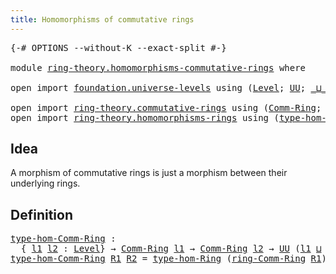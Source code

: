 ```yaml
---
title: Homomorphisms of commutative rings
---
```


<pre class="Agda"><a id="60" class="Symbol">{-#</a> <a id="64" class="Keyword">OPTIONS</a> <a id="72" class="Pragma">--without-K</a> <a id="84" class="Pragma">--exact-split</a> <a id="98" class="Symbol">#-}</a>

<a id="103" class="Keyword">module</a> <a id="110" href="ring-theory.homomorphisms-commutative-rings.html" class="Module">ring-theory.homomorphisms-commutative-rings</a> <a id="154" class="Keyword">where</a>

<a id="161" class="Keyword">open</a> <a id="166" class="Keyword">import</a> <a id="173" href="foundation.universe-levels.html" class="Module">foundation.universe-levels</a> <a id="200" class="Keyword">using</a> <a id="206" class="Symbol">(</a><a id="207" href="Agda.Primitive.html#597" class="Postulate">Level</a><a id="212" class="Symbol">;</a> <a id="214" href="foundation-core.universe-levels.html#222" class="Primitive">UU</a><a id="216" class="Symbol">;</a> <a id="218" href="Agda.Primitive.html#810" class="Primitive Operator">_⊔_</a><a id="221" class="Symbol">)</a>

<a id="224" class="Keyword">open</a> <a id="229" class="Keyword">import</a> <a id="236" href="ring-theory.commutative-rings.html" class="Module">ring-theory.commutative-rings</a> <a id="266" class="Keyword">using</a> <a id="272" class="Symbol">(</a><a id="273" href="ring-theory.commutative-rings.html#1035" class="Function">Comm-Ring</a><a id="282" class="Symbol">;</a> <a id="284" href="ring-theory.commutative-rings.html#1176" class="Function">ring-Comm-Ring</a><a id="298" class="Symbol">)</a>
<a id="300" class="Keyword">open</a> <a id="305" class="Keyword">import</a> <a id="312" href="ring-theory.homomorphisms-rings.html" class="Module">ring-theory.homomorphisms-rings</a> <a id="344" class="Keyword">using</a> <a id="350" class="Symbol">(</a><a id="351" href="ring-theory.homomorphisms-rings.html#3484" class="Function">type-hom-Ring</a><a id="364" class="Symbol">)</a>
</pre>
## Idea

A morphism of commutative rings is just a morphism between their underlying rings.

## Definition

<pre class="Agda"><a id="type-hom-Comm-Ring"></a><a id="487" href="ring-theory.homomorphisms-commutative-rings.html#487" class="Function">type-hom-Comm-Ring</a> <a id="506" class="Symbol">:</a>
  <a id="510" class="Symbol">{</a> <a id="512" href="ring-theory.homomorphisms-commutative-rings.html#512" class="Bound">l1</a> <a id="515" href="ring-theory.homomorphisms-commutative-rings.html#515" class="Bound">l2</a> <a id="518" class="Symbol">:</a> <a id="520" href="Agda.Primitive.html#597" class="Postulate">Level</a><a id="525" class="Symbol">}</a> <a id="527" class="Symbol">→</a> <a id="529" href="ring-theory.commutative-rings.html#1035" class="Function">Comm-Ring</a> <a id="539" href="ring-theory.homomorphisms-commutative-rings.html#512" class="Bound">l1</a> <a id="542" class="Symbol">→</a> <a id="544" href="ring-theory.commutative-rings.html#1035" class="Function">Comm-Ring</a> <a id="554" href="ring-theory.homomorphisms-commutative-rings.html#515" class="Bound">l2</a> <a id="557" class="Symbol">→</a> <a id="559" href="foundation-core.universe-levels.html#222" class="Primitive">UU</a> <a id="562" class="Symbol">(</a><a id="563" href="ring-theory.homomorphisms-commutative-rings.html#512" class="Bound">l1</a> <a id="566" href="Agda.Primitive.html#810" class="Primitive Operator">⊔</a> <a id="568" href="ring-theory.homomorphisms-commutative-rings.html#515" class="Bound">l2</a><a id="570" class="Symbol">)</a>
<a id="572" href="ring-theory.homomorphisms-commutative-rings.html#487" class="Function">type-hom-Comm-Ring</a> <a id="591" href="ring-theory.homomorphisms-commutative-rings.html#591" class="Bound">R1</a> <a id="594" href="ring-theory.homomorphisms-commutative-rings.html#594" class="Bound">R2</a> <a id="597" class="Symbol">=</a> <a id="599" href="ring-theory.homomorphisms-rings.html#3484" class="Function">type-hom-Ring</a> <a id="613" class="Symbol">(</a><a id="614" href="ring-theory.commutative-rings.html#1176" class="Function">ring-Comm-Ring</a> <a id="629" href="ring-theory.homomorphisms-commutative-rings.html#591" class="Bound">R1</a><a id="631" class="Symbol">)</a> <a id="633" class="Symbol">(</a><a id="634" href="ring-theory.commutative-rings.html#1176" class="Function">ring-Comm-Ring</a> <a id="649" href="ring-theory.homomorphisms-commutative-rings.html#594" class="Bound">R2</a><a id="651" class="Symbol">)</a>
</pre>